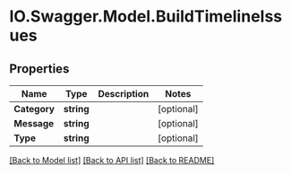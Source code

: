 # IO.Swagger.Model.BuildTimelineIssues
## Properties

Name | Type | Description | Notes
------------ | ------------- | ------------- | -------------
**Category** | **string** |  | [optional] 
**Message** | **string** |  | [optional] 
**Type** | **string** |  | [optional] 

[[Back to Model list]](../README.md#documentation-for-models) [[Back to API list]](../README.md#documentation-for-api-endpoints) [[Back to README]](../README.md)

